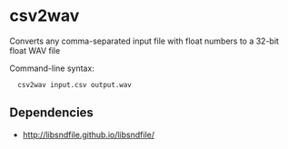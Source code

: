 # csv2wav
Converts any comma-separated input file with float numbers to a 32-bit float WAV file

Command-line syntax:
```
  csv2wav input.csv output.wav
```

## Dependencies
- http://libsndfile.github.io/libsndfile/
